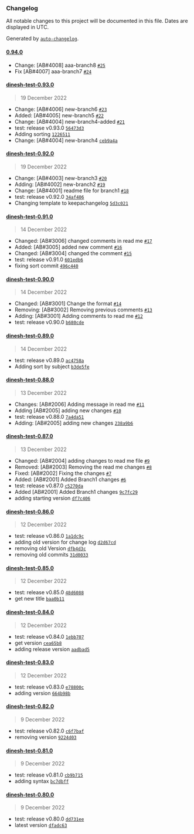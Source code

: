 ### Changelog

All notable changes to this project will be documented in this file. Dates are displayed in UTC.

Generated by [`auto-changelog`](https://github.com/CookPete/auto-changelog).

#### [0.94.0](https://github.com/dineshkannanshell/dinesh-test/compare/dinesh-test-0.93.0...0.94.0)

- Change: [AB#4008] aaa-branch8 [`#25`](https://github.com/dineshkannanshell/dinesh-test/pull/25)
- Fix [AB#4007] aaa-branch7 [`#24`](https://github.com/dineshkannanshell/dinesh-test/pull/24)

#### [dinesh-test-0.93.0](https://github.com/dineshkannanshell/dinesh-test/compare/dinesh-test-0.92.0...dinesh-test-0.93.0)

> 19 December 2022

- Change: [AB#4006] new-branch6 [`#23`](https://github.com/dineshkannanshell/dinesh-test/pull/23)
- Added: [AB#4005] new-branch5 [`#22`](https://github.com/dineshkannanshell/dinesh-test/pull/22)
- Change: [AB#4004] new-branch4-added [`#21`](https://github.com/dineshkannanshell/dinesh-test/pull/21)
- test: release v0.93.0 [`56473d3`](https://github.com/dineshkannanshell/dinesh-test/commit/56473d3b504e286b844143a1702b9063d4a820c1)
- Adding sorting [`1226511`](https://github.com/dineshkannanshell/dinesh-test/commit/1226511eead8c23dd550a490009cec613640f236)
- Change: [AB#4004] new-branch4 [`ceb9a4a`](https://github.com/dineshkannanshell/dinesh-test/commit/ceb9a4afbea8ba351f89dccc7db833129c1910cb)

#### [dinesh-test-0.92.0](https://github.com/dineshkannanshell/dinesh-test/compare/dinesh-test-0.91.0...dinesh-test-0.92.0)

> 19 December 2022

- Change: [AB#4003] new-branch3 [`#20`](https://github.com/dineshkannanshell/dinesh-test/pull/20)
- Adding: [AB#4002] new-branch2 [`#19`](https://github.com/dineshkannanshell/dinesh-test/pull/19)
- Change: [AB#4001] readme file for branch1 [`#18`](https://github.com/dineshkannanshell/dinesh-test/pull/18)
- test: release v0.92.0 [`34af406`](https://github.com/dineshkannanshell/dinesh-test/commit/34af406f8ff95015e9dbdfbe4cf9f1ce49957d87)
- Changing template to keepachangelog [`5d3c021`](https://github.com/dineshkannanshell/dinesh-test/commit/5d3c02173530489e70eed3d4872c2482336152f7)

#### [dinesh-test-0.91.0](https://github.com/dineshkannanshell/dinesh-test/compare/dinesh-test-0.90.0...dinesh-test-0.91.0)

> 14 December 2022

- Changed: [AB#3006] changed comments in  read me [`#17`](https://github.com/dineshkannanshell/dinesh-test/pull/17)
- Added: [AB#3005] added new comment [`#16`](https://github.com/dineshkannanshell/dinesh-test/pull/16)
- Changed: [AB#3004] changed the comment [`#15`](https://github.com/dineshkannanshell/dinesh-test/pull/15)
- test: release v0.91.0 [`601edb6`](https://github.com/dineshkannanshell/dinesh-test/commit/601edb6967186e0f6a9bae30e4e111a8f3fc5e29)
- fixing sort commit [`496c440`](https://github.com/dineshkannanshell/dinesh-test/commit/496c440e07933e827a090978576aaa3bf53613bf)

#### [dinesh-test-0.90.0](https://github.com/dineshkannanshell/dinesh-test/compare/dinesh-test-0.89.0...dinesh-test-0.90.0)

> 14 December 2022

- Changed: [AB#3001] Change the format [`#14`](https://github.com/dineshkannanshell/dinesh-test/pull/14)
- Removing: [AB#3002] Removing previous comments [`#13`](https://github.com/dineshkannanshell/dinesh-test/pull/13)
- Adding: [AB#3001] Adding comments to read me [`#12`](https://github.com/dineshkannanshell/dinesh-test/pull/12)
- test: release v0.90.0 [`b680cde`](https://github.com/dineshkannanshell/dinesh-test/commit/b680cde0de15f96430bc04159c1622398ecaadfe)

#### [dinesh-test-0.89.0](https://github.com/dineshkannanshell/dinesh-test/compare/dinesh-test-0.88.0...dinesh-test-0.89.0)

> 14 December 2022

- test: release v0.89.0 [`ac4758a`](https://github.com/dineshkannanshell/dinesh-test/commit/ac4758afd55c0acc3ee06a693524f836050913e9)
- Adding sort by subject [`b3de5fe`](https://github.com/dineshkannanshell/dinesh-test/commit/b3de5fe4137d0c5f0b59ef717c293e039bb25bb8)

#### [dinesh-test-0.88.0](https://github.com/dineshkannanshell/dinesh-test/compare/dinesh-test-0.87.0...dinesh-test-0.88.0)

> 13 December 2022

- Changes: [AB#2006] Adding message in read me [`#11`](https://github.com/dineshkannanshell/dinesh-test/pull/11)
- Adding [AB#2005] adding new changes [`#10`](https://github.com/dineshkannanshell/dinesh-test/pull/10)
- test: release v0.88.0 [`7a4da51`](https://github.com/dineshkannanshell/dinesh-test/commit/7a4da516e5749e48daac5e02bd982fddbb6d744c)
- Adding: [AB#2005] adding new changes [`238a9b6`](https://github.com/dineshkannanshell/dinesh-test/commit/238a9b6e1c7b20516bfd320607c90e0063f0067b)

#### [dinesh-test-0.87.0](https://github.com/dineshkannanshell/dinesh-test/compare/dinesh-test-0.86.0...dinesh-test-0.87.0)

> 13 December 2022

- Changed: [AB#2004] adding changes to read me file [`#9`](https://github.com/dineshkannanshell/dinesh-test/pull/9)
- Removed: [AB#2003] Removing the read me changes [`#8`](https://github.com/dineshkannanshell/dinesh-test/pull/8)
- Fixed: [AB#2002] Fixing the changes [`#7`](https://github.com/dineshkannanshell/dinesh-test/pull/7)
- Added: [AB#2001] Added Branch1 changes [`#6`](https://github.com/dineshkannanshell/dinesh-test/pull/6)
- test: release v0.87.0 [`c5270da`](https://github.com/dineshkannanshell/dinesh-test/commit/c5270da485b8218a4099ac63fc77b0489e34efe1)
- Added [AB#2001] Added Branch1 changes [`9c7fc29`](https://github.com/dineshkannanshell/dinesh-test/commit/9c7fc29f986af3697b7f262886590c4f4e836eb0)
- adding starting version [`df7c406`](https://github.com/dineshkannanshell/dinesh-test/commit/df7c4066a2529fb46cbae6a42e3144d2cd9b6405)

#### [dinesh-test-0.86.0](https://github.com/dineshkannanshell/dinesh-test/compare/dinesh-test-0.85.0...dinesh-test-0.86.0)

> 12 December 2022

- test: release v0.86.0 [`1a1dc9c`](https://github.com/dineshkannanshell/dinesh-test/commit/1a1dc9c76d28dc07c1be71c69a2f43dd5c259cdd)
- adding old version for change log [`d2d67cd`](https://github.com/dineshkannanshell/dinesh-test/commit/d2d67cd57a04b6e2f724019c5467970a213f40ef)
- removing old Version [`dfb4d3c`](https://github.com/dineshkannanshell/dinesh-test/commit/dfb4d3c82b0feb7243837dec8b795943deec6818)
- removing old commits [`31d0033`](https://github.com/dineshkannanshell/dinesh-test/commit/31d003302144bc194aad8a4370e28f06b991b2ea)

#### [dinesh-test-0.85.0](https://github.com/dineshkannanshell/dinesh-test/compare/dinesh-test-0.84.0...dinesh-test-0.85.0)

> 12 December 2022

- test: release v0.85.0 [`48d6088`](https://github.com/dineshkannanshell/dinesh-test/commit/48d6088fa32c29611a7a58e0a033fa05c1201cc0)
- get new title [`baa0b11`](https://github.com/dineshkannanshell/dinesh-test/commit/baa0b1133dc544b4ffdf158436b7d65eaef30626)

#### [dinesh-test-0.84.0](https://github.com/dineshkannanshell/dinesh-test/compare/dinesh-test-0.83.0...dinesh-test-0.84.0)

> 12 December 2022

- test: release v0.84.0 [`1ebb707`](https://github.com/dineshkannanshell/dinesh-test/commit/1ebb7070fb6e48d921439f425f87aed97d934446)
- get version [`cea65b8`](https://github.com/dineshkannanshell/dinesh-test/commit/cea65b89989600c1d2f4044bfd560cbc3449bc99)
- adding release version [`aadbad5`](https://github.com/dineshkannanshell/dinesh-test/commit/aadbad5a59a9934876b60872d8a66a2237c7dafe)

#### [dinesh-test-0.83.0](https://github.com/dineshkannanshell/dinesh-test/compare/dinesh-test-0.82.0...dinesh-test-0.83.0)

> 12 December 2022

- test: release v0.83.0 [`e78800c`](https://github.com/dineshkannanshell/dinesh-test/commit/e78800ccb70a0db262d5dc7b0bb55f0ca947d575)
- adding version [`664b98b`](https://github.com/dineshkannanshell/dinesh-test/commit/664b98bc48abb510fcc3c9458d7581d47e90803a)

#### [dinesh-test-0.82.0](https://github.com/dineshkannanshell/dinesh-test/compare/dinesh-test-0.81.0...dinesh-test-0.82.0)

> 9 December 2022

- test: release v0.82.0 [`c6f7baf`](https://github.com/dineshkannanshell/dinesh-test/commit/c6f7bafda69efda53d863941f9fe2572686a6b41)
- removing version [`9224d03`](https://github.com/dineshkannanshell/dinesh-test/commit/9224d03fe5944e731f441966ce11ad4f3cd0f229)

#### [dinesh-test-0.81.0](https://github.com/dineshkannanshell/dinesh-test/compare/dinesh-test-0.80.0...dinesh-test-0.81.0)

> 9 December 2022

- test: release v0.81.0 [`cb9b715`](https://github.com/dineshkannanshell/dinesh-test/commit/cb9b71584ea367c26084daa932304331e9c140b3)
- adding syntax [`bc7dbff`](https://github.com/dineshkannanshell/dinesh-test/commit/bc7dbff6ff88be6b5a9def30f382cdeb6eaba3fa)

#### [dinesh-test-0.80.0](https://github.com/dineshkannanshell/dinesh-test/compare/dinesh-test-0.79.0...dinesh-test-0.80.0)

> 9 December 2022

- test: release v0.80.0 [`dd731ee`](https://github.com/dineshkannanshell/dinesh-test/commit/dd731ee6d3dc266b9508178b1459699236115a9f)
- latest version [`dfadc63`](https://github.com/dineshkannanshell/dinesh-test/commit/dfadc63f562c7d7715685b992a9f38d99159890f)
